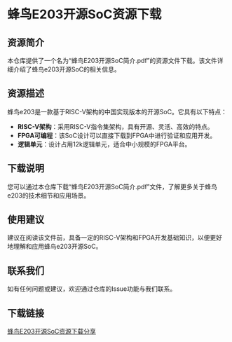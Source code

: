 # 蜂鸟E203开源SoC资源下载

## 资源简介

本仓库提供了一个名为“蜂鸟E203开源SoC简介.pdf”的资源文件下载。该文件详细介绍了蜂鸟e203开源SoC的相关信息。

## 资源描述

蜂鸟e203是一款基于RISC-V架构的中国实现版本的开源SoC。它具有以下特点：

- **RISC-V架构**：采用RISC-V指令集架构，具有开源、灵活、高效的特点。
- **FPGA可编程**：该SoC设计可以直接下载到FPGA中进行验证和应用开发。
- **逻辑单元**：设计占用12k逻辑单元，适合中小规模的FPGA平台。

## 下载说明

您可以通过本仓库下载“蜂鸟E203开源SoC简介.pdf”文件，了解更多关于蜂鸟e203的技术细节和应用场景。

## 使用建议

建议在阅读该文件前，具备一定的RISC-V架构和FPGA开发基础知识，以便更好地理解和应用蜂鸟e203开源SoC。

## 联系我们

如有任何问题或建议，欢迎通过仓库的Issue功能与我们联系。

## 下载链接

[蜂鸟E203开源SoC资源下载分享](https://pan.quark.cn/s/7fde744e62b6)